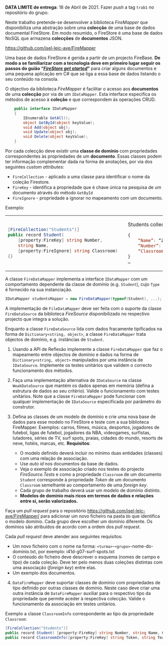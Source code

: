 **DATA LIMITE de entrega**: 18 de Abril de 2021. Fazer _push_ a tag `trab1` no repositório do grupo.

Neste trabalho pretende-se desenvolver a biblioteca _FireMapper_ que
disponibiliza uma abstração sobre uma **colecção** de uma base de dados
documental FireStore. Em modo resumido, o FireStore é uma base de dados NoSQL
que armazena **colecções** de **documentos** JSON.

https://github.com/isel-leic-ave/FireMapper

Uma base de dados FireStore é gerida a partir de um projecto FireBase. 
**De modo a se familiarizar com a tecnologia deve em primeiro lugar seguir os
passos do guião 
“[_FireStore get started_](https://github.com/isel-leic-ave/FireMapper/blob/master/isel-AVE-2021-FireStore-get-started.md)”**
para criar alguns documentos e uma pequena aplicação em C# que se liga a essa
base de dados listando o seu conteúdo na consola.

O objectivo da biblioteca _FireMapper_ é facilitar o acesso aos **documentos**
de uma **colecção** por via de um `IDataMapper`. Esta interface especifica os
métodos de acesso à **coleção** e que correspondem às operações CRUD.

```csharp
    public interface IDataMapper
    {
        IEnumerable GetAll();
        object GetById(object keyValue);
        void Add(object obj);
        void Update(object obj);
        void Delete(object keyValue);
    }
```

Por cada colecção deve existir uma **classe de domínio** com propriedades
correspondentes às propriedades de um **documento**. Essas classes podem ter
informação complementar dada na forma de anotações, por via dos seguintes
_custom attributes_:
* `FireCollection` - aplicado a uma classe para identificar o nome da coleção Firestore.
* `FireKey` - identifica a propriedade que é chave única na pesquisa de um documento através do método `GetById`
* `FireIgnore` - propriedade a ignorar no mapeamento com um documento.

Exemplo:

<table>
<tr>
<td>

```csharp
[FireCollection("Students")]
public record Student(
    [property:FireKey] string Number,
    string Name, 
    [property:FireIgnore] string Classroom)  
{}
```
 
</td>
<td>

Students collection: 
```js
{
    “Name”: “Zanda Cantanda”,
    “Number”: “72538”,
    “Classroom”: “TLI41D”
}
…
```

</td>
</tr>
</table

A classe `FireDataMapper` implementa a interface `IDataMapper` com um
comportamento dependente da classe de domínio (e.g. `Student`), cujo `Type` é
fornecido na sua instanciação.

```csharp
IDataMapper studentsMapper = new FireDataMapper(typeof(Student), ...);
```

A implementação de `FileDataMapper` deve ser feita com o suporte da classe
`FireDataSource` da biblioteca _FireSource_ disponibilizado no respectivo
projecto que integra a solução.


Enquanto a classe `FireDataSource` lida com dados fracamente tipificados na
forma de `Dictionary<string, object>`, a classe `FireDataMapper` trata objectos
de domínio, e.g. instâncias de `Student`.

1. Usando a API de Reflexão implemente a classe `FireDataMapper` que faz o
   mapeamento entre objectos de domínio e dados na forma de `Dictionary<string,
   object>` manipulados por uma instância de `IDataSource`. Implemente os testes
   unitários que validem o correcto funcionamento dos métodos.

2. Faça uma implementação alternativa de `IDataSource` na classe
   `WeakDataSource` que mantém os dados apenas em memória (defina a estrutura de
   dados ao seu critério). Valide o funcionamento com testes unitários. Note que
   a classe `FireDataMapper` pode funcionar com qualquer implementação de
   `IDataSource` especificada por parâmetro do construtor.

3. Defina as classes de um modelo de domínio e crie uma nova base de dados para
   esse modelo no FireStore e teste com a sua biblioteca FireMapper. Exemplos:
   carros, filmes, música, desportos, jogadores de futebol, ligas de futebol,
   jogadores da NBA, videogames, surfistas, lutadores, séries de TV, surf spots,
   praias, cidades do mundo, resorts de neve, hotéis, marcas, etc.
   **Requisitos**:
   * O modelo definido deverá incluir no mínimo duas entidades (classes) com uma
     relação de associação. 
   * Use _auto id_ nos documentos da base de dados.
   * Veja o exemplo de associação criado nos testes do projecto
     _FireSource.Tests_ e como a propriedade `Classroom` de um documento
     `Student` corresponde à propriedade _Token_ de um documento `Classroom`
     semelhante ao comportamento de uma _foreign key_.
   * Cada grupo de trabalho deverá usar um modelo de domínio distinto.
   * **Modelos de domínio mais ricos em termos de dados e relações entre si, serão valorizados.**

Faça um _pull request_ para o repositório
https://github.com/isel-leic-ave/FireMapper/ para adicionar um novo ficheiro na
pasta `Db` que identifica o modelo domínio. Cada grupo deve escolher um domínio
diferente. Os domínios são atribuídos de acordo com a ordem dos _pull request_.

Cada _pull request_ deve atender aos seguintes requisitos:
* Um novo ficheiro com o nome na forma: `<turma>`-`<grupo>`-nome-do-dominio.txt,
  por exemplo: i41d-g07-surf-spots.txt
* O conteúdo do ficheiro deve descrever o esquema (nomes de campo e tipo) de
  cada coleção. Deve ter pelo menos duas coleções distintas com uma associação
  (_foreign key_) entre elas.
* Um exemplo dos documentos.

4. `DataFireMapper` deve suportar classes de domínio com propriedades de tipo
   definido por outras classes de domínio. Neste caso deve criar uma outra
   instância de `DataFireMapper` auxiliar para o respectivo tipo da propriedade
   que permite aceder à respectiva colecção. Valide o funcionamento da
   associação em testes unitários.

Exemplo  a classe `ClassroomInfo` correspondente ao tipo da propriedade `Classroom`:

```csharp
[FireCollection("Students")]
public record Student( [property:FireKey] string Number, string Name, ClassroomInfo Classroom)  {}
public record ClassroomInfo([property:FireKey] string Token, string Teacher) {}
```

